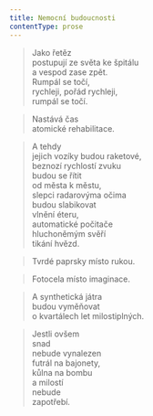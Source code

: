 ```yaml
---
title: Nemocní budoucnosti
contentType: prose
---
```


> Jako řetěz  
> postupují ze světa ke špitálu  
> a vespod zase zpět.  
> Rumpál se točí,  
> rychleji, pořád rychleji,  
> rumpál se točí.

  

> Nastává čas  
> atomické rehabilitace.

  

> A tehdy  
> jejich vozíky budou raketové,  
> beznozí rychlostí zvuku  
> budou se řítit  
> od města k městu,  
> slepci radarovýma očima  
> budou slabikovat  
> vlnění éteru,  
> automatické počitače  
> hluchoněmým svěří  
> tikání hvězd.

  

> Tvrdé paprsky místo rukou.

  

> Fotocela místo imaginace.

  

> A synthetická játra  
> budou vyměňovat  
> o kvartálech let milostiplných.

  

> Jestli ovšem  
> snad  
> nebude vynalezen  
> futrál na bajonety,  
> kůlna na bombu  
> a milostí  
> nebude  
> zapotřebí.
